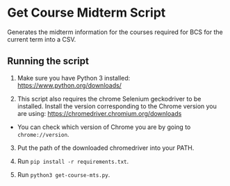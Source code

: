 # Get Course Midterm Script

Generates the midterm information for the courses required for BCS for the current term into a CSV.

## Running the script

1. Make sure you have Python 3 installed: https://www.python.org/downloads/

2. This script also requires the chrome Selenium geckodriver to be installed. Install the version corresponding to the Chrome version you are using:
https://chromedriver.chromium.org/downloads
  - You can check which version of Chrome you are by going to `chrome://version`.

3. Put the path of the downloaded chromedriver into your PATH.

4. Run `pip install -r requirements.txt`.

5. Run `python3 get-course-mts.py`.
